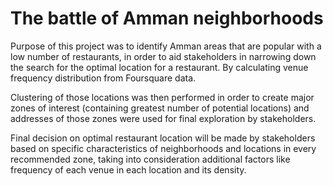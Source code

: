 # The battle of Amman neighborhoods

Purpose of this project was to identify Amman areas that
are popular with a low number of restaurants, in order to
aid stakeholders in narrowing down the search for the
optimal location for a restaurant. By calculating venue
frequency distribution from Foursquare data.

Clustering of those locations was then performed in order to
create major zones of interest (containing greatest number of
potential locations) and addresses of those zones were used
for final exploration by stakeholders.

Final decision on optimal restaurant location will be made by
stakeholders based on specific characteristics of
neighborhoods and locations in every recommended zone,
taking into consideration additional factors like frequency of
each venue in each location and its density.
